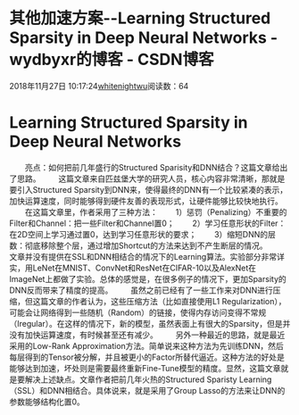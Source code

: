 # 其他加速方案--Learning Structured Sparsity in Deep Neural Networks - wydbyxr的博客 - CSDN博客
2018年11月27日 10:17:24[whitenightwu](https://me.csdn.net/wydbyxr)阅读数：64
# Learning Structured Sparsity in Deep Neural Networks
  亮点：如何把前几年盛行的Structured Sparisity和DNN结合？这篇文章给出了思路。
  这篇文章来自匹兹堡大学的研究人员，核心内容非常清晰，那就是要引入Structured Sparsity到DNN来，使得最终的DNN有一个比较紧凑的表示，加快运算速度，同时能够得到硬件友善的表现形式，让硬件能够比较快地执行。
  在这篇文章里，作者采用了三种方法：
  1）惩罚（Penalizing）不重要的Filter和Channel：把一些Filter和Channel置0；
  2）学习任意形状的Filter：在2D空间上学习通过置0，达到学习任意形状的要求；
  3）缩短DNN的层数：彻底移除整个层，通过增加Shortcut的方法来达到不产生断层的情况。
  文章并没有提供在SSL和DNN相结合的情况下的Learning算法。实验部分非常详实，用LeNet在MNIST、ConvNet和ResNet在CIFAR-10以及AlexNet在ImageNet上都做了实验。总体的感觉是，在很多例子的情况下，更加Sparsity的DNN反而带来了精度的提高。
  虽然之前已经有了一些工作来对DNN进行压缩，但这篇文章的作者认为，这些压缩方法（比如直接使用L1 Regularization），可能会让网络得到一些随机（Random）的链接，使得内存访问变得不常规（Iregular）。在这样的情况下，新的模型，虽然表面上有很大的Sparsity，但是并没有加快运算速度，有时候甚至还有减少。
  另外一种最近的思路，就是最近采用的Low-Rank Approximation方法。简单说来这种方法为先训练DNN，然后每层得到的Tensor被分解，并且被更小的Factor所替代逼近。这种方法的好处是能够达到加速，坏处则是需要最终重新Fine-Tune模型的精度。显然，这篇文章就是要解决上述缺点。文章作者把前几年火热的Structured Sparisty Learning（SSL）和DNN相结合。具体说来，就是采用了Group Lasso的方法来让DNN的参数能够结构化置0。
